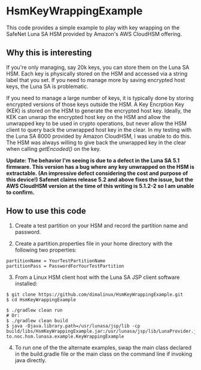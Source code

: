 # HsmKeyWrappingExample

This code provides a simple example to play with key wrapping on the
SafeNet Luna SA HSM provided by Amazon's AWS CloudHSM offering.

## Why this is interesting
If you're only managing, say 20k keys, you can store them on the Luna SA HSM.
Each key is physically stored on the HSM and accessed via a string label that
you set.  If you need to manage more by saving encrypted host keys, the Luna
SA is problematic.

If you need to manage a large number of keys, it is typically done by
storing encrypted versions of those keys outside the HSM.  A Key
Encrption Key (KEK) is stored on the HSM to generate the encrypted host key.
Ideally, the KEK can unwrap the encrypted host key on the HSM and allow
the unwrapped key to be used in crypto operations, but never allow the HSM
client to query back the unwrapped host key in the clear.  In my testing
with the Luna SA 8000 provided by Amazon CloudHSM, I was unable to do this.
The HSM was always willing to give back the unwrapped key in the clear when
calling *getEncoded()* on the key.

**Update:  The behavior I'm seeing is due to a defect in the Luna SA 5.1 
firmware.  This version has a bug where any key unwrapped on the HSM is
extractable.  (An impressive defect considering the cost and purpose of this
device!)  Safenet claims release 5.2 and above fixes the issue, but the AWS
CloudHSM version at the time of this writing is 5.1.2-2 so I am unable to
confirm.**


## How to use this code

1) Create a test partition on your HSM and record the partition name and password.

2) Create a partition.properties file in your home directory with the following
two properties: 
```
partitionName = YourTestPartitionName
partitionPass = PasswordForYourTestPartition
```

3) From a Linux HSM client host with the Luna SA JSP client software installed:
```
$ git clone https://github.com/dimalinux/HsmKeyWrappingExample.git
$ cd HsmKeyWrappingExample

$ ./gradlew clean run
# Or:
$ ./gradlew clean build
$ java -Djava.library.path=/usr/lunasa/jsp/lib -cp build/libs/HsmKeyWrappingExample.jar:/usr/lunasa/jsp/lib/LunaProvider.jar to.noc.hsm.lunasa.example.KeyWrappingExample
```

4) To run one of the the alternate examples, swap the main class declared in
the build.gradle file or the main class on the command line if invoking java
directly.
